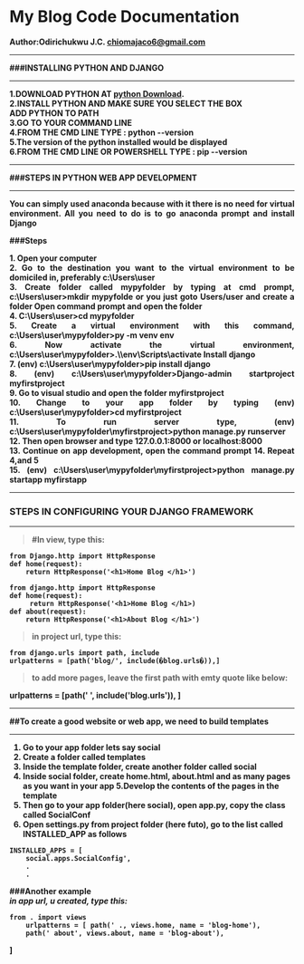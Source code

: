 # **My Blog Code Documentation**

<b>Author:Odirichukwu J.C. <chiomajaco6@gmail.com>
___
###INSTALLING PYTHON AND DJANGO

___
1.DOWNLOAD PYTHON AT [python Download](https://www.python.org/downloads/ "The latest python download").   
2.INSTALL PYTHON AND MAKE SURE YOU SELECT THE BOX  
ADD PYTHON TO PATH  
3.GO TO YOUR COMMAND LINE  
4.FROM THE CMD LINE TYPE : python --version  
5.The version of the python installed would be displayed  
6.FROM THE CMD LINE OR POWERSHELL TYPE : pip --version
___
###STEPS IN PYTHON WEB APP DEVELOPMENT
___
<p align="justify">
You can simply used anaconda because with it there is no need for virtual environment. All you need to do is to go anaconda prompt and install Django
</p>

###Steps
<p align="justify">
1.	Open your computer<br>2.	Go to the destination you want to the virtual environment to be domiciled in, preferably c:\Users\user<br>
3.	Create folder called mypyfolder by typing at cmd prompt, 
c:\Users\user>mkdir mypyfolde or you just goto Users/user and create a folder
Open command prompt and open the folder<br>
4.	C:\Users\user>cd mypyfolder<br> 
5.	Create a virtual environment with this command, c:\Users\user\mypyfolder>py -m venv env <br>
6.	Now activate the virtual environment, c:\Users\user\mypyfolder>.\\env\Scripts\activate 
Install django<br>
7.	(env) c:\Users\user\mypyfolder>pip install django<br> 
8.	(env) c:\Users\user\mypyfolder>Django-admin startproject myfirstproject<br>
9.	Go to visual studio and open the folder myfirstproject<br>
10.	Change to your app folder by typing (env) c:\Users\user\mypyfolder>cd myfirstproject<br>
11.	To run server type, (env) c:\Users\user\mypyfolder\myfirstproject>python manage.py runserver<br>
12.	Then open browser and type 127.0.0.1:8000 or localhost:8000<br>
13.	Continue on app development, open the command prompt
14.	Repeat 4,and 5<br>
15.	(env) c:\Users\user\mypyfolder\myfirstproject>python manage.py startapp myfirstapp<br>
</p>

***
### STEPS IN CONFIGURING YOUR DJANGO FRAMEWORK
***
>
>#**In view, type this:**
>
    from Django.http import HttpResponse
    def home(request):
	    return HttpResponse('<h1>Home Blog </h1>')
>
    from django.http import HttpResponse
    def home(request):
         return HttpResponse('<h1>Home Blog </h1>)
	def about(request):    
	    return HttpResponse('<h1>About Blog </h1>')
>in project url, type this: 
>      
    from django.urls import path, include  
    urlpatterns = [path('blog/', include(�blog.urls�)),]


>to add more pages, leave the first path with emty quote like below:  
>
urlpatterns = [path(' ', include('blog.urls')),
]  

	
___
##To create a good website or web app, we need to build templates
___
1.	Go to your app folder lets say social
2.	Create a folder called templates
3.	Inside the template folder, create another folder called social
4.	Inside social folder, create home.html, about.html and as many pages as   you want in your app
5.Develop the contents of the pages in the template
6.	Then go to your app folder(here social), open app.py, copy the class called SocialConf
7.	Open settings.py from project folder (here futo), go to the list called   INSTALLED_APP as follows  
>
	INSTALLED_APPS = [  
		social.apps.SocialConfig',
		.
		.



###Another example  
***in app url, u created, type this:***
>  
	from . import views  
		urlpatterns = [ path(' ., views.home, name = 'blog-home'),  
		path(' about', views.about, name = 'blog-about'),	
]



